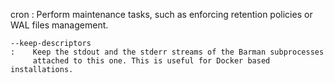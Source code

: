 cron
:   Perform maintenance tasks, such as enforcing retention policies or
    WAL files management.

    --keep-descriptors
    :    Keep the stdout and the stderr streams of the Barman subprocesses
         attached to this one. This is useful for Docker based installations.
